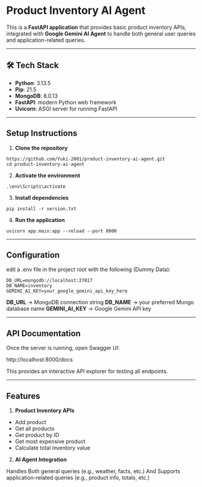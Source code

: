 # Product Inventory AI Agent  

This is a **FastAPI application** that provides basic product inventory APIs, integrated with **Google Gemini AI Agent** to handle both general user queries and application-related queries.  

---

## 🛠 Tech Stack  
- **Python**: 3.13.5  
- **Pip**: 21.5  
- **MongoDB**: 8.0.13  
- **FastAPI**: modern Python web framework  
- **Uvicorn**: ASGI server for running FastAPI  

---

## Setup Instructions  

1. **Clone the repository**  
```
https://github.com/Yuki-2001/product-inventory-ai-agent.git
cd product-inventory-ai-agent
```

2. **Activate the environment**  
```
.\env\Scripts\activate
```

3. **Install dependencies**  
```
pip install -r version.txt
```

4. **Run the application**  
```
uvicorn app.main:app --reload --port 8000
```

---

## Configuration  
edit a .env file in the project root with the following (Dummy Data):
```
DB_URL=mongodb://localhost:27017
DB_NAME=inventory
GEMINI_AI_KEY=your_google_gemini_api_key_here
```
**DB_URL** → MongoDB connection string
**DB_NAME** → your preferred Mongo database name
**GEMINI_AI_KEY** → Google Gemini API key

---

## API Documentation  

Once the server is running, open Swagger UI:

http://localhost:8000/docs

This provides an interactive API explorer for testing all endpoints.

---

## Features

1. **Product Inventory APIs**

- Add product
- Get all products
- Get product by ID
- Get most expensive product
- Calculate total inventory value

2. **AI Agent Integration**

Handles Both general queries (e.g., weather, facts, etc.) And Supports application-related queries (e.g., product info, totals, etc.)
